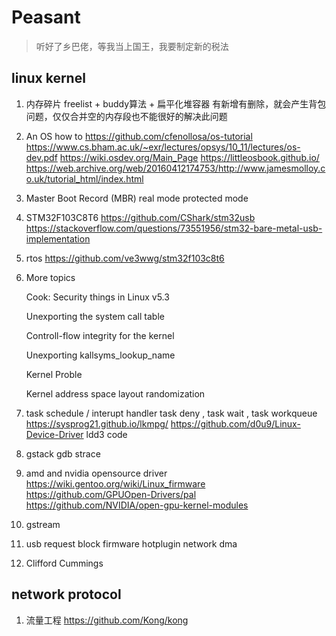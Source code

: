 # Peasant
> 听好了乡巴佬，等我当上国王，我要制定新的税法

## linux kernel 

1. 内存碎片 freelist + buddy算法 + 扁平化堆容器
    有新增有删除，就会产生背包问题，仅仅合并空的内存段也不能很好的解决此问题
2. An OS how to https://github.com/cfenollosa/os-tutorial  
https://www.cs.bham.ac.uk/~exr/lectures/opsys/10_11/lectures/os-dev.pdf 
https://wiki.osdev.org/Main_Page
https://littleosbook.github.io/ https://web.archive.org/web/20160412174753/http://www.jamesmolloy.co.uk/tutorial_html/index.html
3. Master Boot Record (MBR) real mode protected mode
4. STM32F103C8T6 https://github.com/CShark/stm32usb https://stackoverflow.com/questions/73551956/stm32-bare-metal-usb-implementation
5. rtos https://github.com/ve3wwg/stm32f103c8t6
6. More topics
    
    Cook: Security things in Linux v5.3

    Unexporting the system call table

    Controll-flow integrity for the kernel

    Unexporting kallsyms_lookup_name

    Kernel Proble

    Kernel address space layout randomization
7. task schedule / interupt handler task deny , task wait , task workqueue 
    https://sysprog21.github.io/lkmpg/
    https://github.com/d0u9/Linux-Device-Driver ldd3 code
    
8. gstack gdb strace 
9. amd and nvidia opensource driver
    https://wiki.gentoo.org/wiki/Linux_firmware
    https://github.com/GPUOpen-Drivers/pal
    https://github.com/NVIDIA/open-gpu-kernel-modules

10. gstream
11. usb request block
    firmware hotplugin 
    network dma
12. Clifford Cummings

## network protocol
1. 流量工程 https://github.com/Kong/kong
